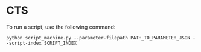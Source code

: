 # CTS

To run a script, use the following command:

```
python script_machine.py --parameter-filepath PATH_TO_PARAMETER_JSON --script-index SCRIPT_INDEX
```
